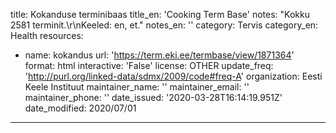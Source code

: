 title: Kokanduse terminibaas
title_en: 'Cooking Term Base'
notes: "Kokku 2581 terminit.\r\nKeeled: en, et."
notes_en: ''
category: Tervis
category_en: Health
resources:
  - name: kokandus
    url: 'https://term.eki.ee/termbase/view/1871364'
    format: html
    interactive: 'False'
license: OTHER
update_freq: 'http://purl.org/linked-data/sdmx/2009/code#freq-A'
organization: Eesti Keele Instituut
maintainer_name: ''
maintainer_email: ''
maintainer_phone: ''
date_issued: '2020-03-28T16:14:19.951Z'
date_modified: 2020/07/01
---

